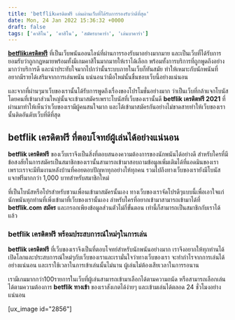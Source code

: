 ```yaml
---
title: 'betflikเครดิตฟรี เล่นผ่านเว็บที่ได้รับการรองรับว่าดีที่สุด'
date: Mon, 24 Jan 2022 15:36:32 +0000
draft: false
tags: ['คาสิโน', 'คาสิโน', 'สมัครบาคาร่า', 'เล่นบาคาร่า']
---
```


**[betflikเครดิตฟรี](/archives/)** ที่เป็นเว็บพนันออนไลน์ที่ผ่านการรองรับมาอย่างมากมาย และเป็นเว็บที่ได้รับการยอมรับว่าถูกกฎหมายพร้อมทั้งมีเกมคาสิโนมากมายให้เราได้เลือก พร้อมทั้งการบริการที่ถูกพูดถึงอย่างมากว่าบริการดี และน่าประทับใจมากไปกว่านั้นระบบภายในเว็บก็ทันสมัย ทำให้เหมาะกับนักพนันที่อยากมีรายได้เสริมจากการเล่นพนัน แน่นอนว่ามือใหม่นั้นชื่นชอบเว็บนี้อย่างแน่นอน

และจากที่ผ่านๆมาเว็บของเรานั้นได้รับการพูดถึงเรื่องของโปรโมชั่นอย่างมาก ว่าเป็นเว็บที่กล้าแจกโบนัสโดยคนที่เข้ามาส่วนใหญ่นั้นจะเข้ามาสมัครเพราะโบนัสที่เว็บของเรานั้นดี **betflik เครดิตฟรี 2021** ที่ผ่านมาทำให้เห็นว่าเว็บของเรามีผู้คนสนใจมาก และได้เข้ามาสมัครกันอย่างไม่ขาดสายทำให้เว็บของเรานั้นติดอันดับเว็บที่ดีที่สุด

**betflik เครดิตฟรี ที่ตอบโจทย์ผู้เล่นได้อย่างแน่นอน**
------------------------------------------------------

**betflik เครดิตฟรี** ของเว็บเราจึงเป็นสิ่งที่ตอบสนองความต้องการของนักพนันได้อย่างดี สำหรับใครที่มีข้อสงสัยในการสมัครเป็นสมาชิกของเรานั้นสามารถเข้ามาสอบถามข้อมูลเพิ่มเติมได้ที่แอดมินของเรา เพราะเราจะมีทีมงานหลังบ้านที่คอยตอบปัญหาทุกอย่างให้ทุกคน รวมไปถึงทางเว็บของเรายังมีโบนัสแจกฟรีมากกว่า 1,000 บาทสำหรับสมาชิกใหม่

ที่เป็นโบนัสหรือโปรสำหรับชวนเพื่อนเข้ามาสมัครนั้นเอง ทางเว็บของเราจัดโปรดีๆแบบนี้เพื่อเอาใจแก่นักพนันทุกท่านที่เพิ่งเข้ามาที่เว็บของเรานั้นเอง ลำหรับใครที่อยากเข้ามาสามารถเข้ามาได้ที่ **betflik.com สมัคร** และกรอกเพียงข้อมูลส่วนตัวไม่กี่ขั้นตอน เท่านี้ก็สามารถเป็นสมาชิกกับเราได้แล้ว

### **betflik เครดิตฟรี พร้อมประสบการณ์ใหม่ๆในการเล่น**

**betflik เครดิตฟรี** ที่เว็บของเราจึงเป็นที่ตอบโจทย์สำหรับนักพนันอย่างมาก เราจึงอยากให้ทุกท่านได้เปิดโลกและประสบการณ์ใหม่ๆกับเว็บของเราและเรามั่นใจว่าทางเว็บของเรา จะทำกำไรจากการเล่นได้อย่างแน่นอน และเราใช้เวลาในการเข้าเล่นนั้นไม่นาน ผู้เล่นไม่ต้องเสียเวลาในการรอนาน

เรามีเกมมากกว่า100รายการในเว็บที่ผู้เล่นสามารถเข้ามาเลือกได้ตามความถนัด หรือสามารถเลือกเล่นได้ตามความต้องการ **betflik ทางเข้า** ของเราสังเกตได้ง่ายๆ และเข้ามเล่นได้ตลอด 24 ชั่วโมงอย่างแน่นอน

\[ux\_image id="2856"\]